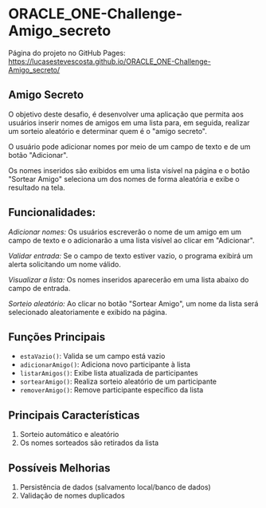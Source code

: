 # ORACLE_ONE-Challenge-Amigo_secreto
Página do projeto no GitHub Pages: https://lucasestevescosta.github.io/ORACLE_ONE-Challenge-Amigo_secreto/
 
## Amigo Secreto
O objetivo deste desafio, é desenvolver uma aplicação que permita aos usuários inserir nomes de amigos em uma lista para, em seguida, realizar um sorteio aleatório e determinar quem é o "amigo secreto".

O usuário pode adicionar nomes por meio de um campo de texto e de um botão "Adicionar".

Os nomes inseridos são exibidos em uma lista visível na página e o botão "Sortear Amigo" seleciona um dos nomes de forma aleatória e exibe o resultado na tela.

## Funcionalidades:
*Adicionar nomes:* Os usuários escreverão o nome de um amigo em um campo de texto e o adicionarão a uma lista visível ao clicar em "Adicionar".

*Validar entrada:* Se o campo de texto estiver vazio, o programa exibirá um alerta solicitando um nome válido.

*Visualizar a lista:* Os nomes inseridos aparecerão em uma lista abaixo do campo de entrada.

*Sorteio aleatório:* Ao clicar no botão "Sortear Amigo", um nome da lista será selecionado aleatoriamente e exibido na página.

## Funções Principais

- `estaVazio()`: Valida se um campo está vazio
- `adicionarAmigo()`: Adiciona novo participante à lista
- `listarAmigos()`: Exibe lista atualizada de participantes
- `sortearAmigo()`: Realiza sorteio aleatório de um participante
- `removerAmigo()`: Remove participante específico da lista

## Principais Características

1. Sorteio automático e aleatório
2. Os nomes sorteados são retirados da lista

## Possíveis Melhorias

1. Persistência de dados (salvamento local/banco de dados)
2. Validação de nomes duplicados